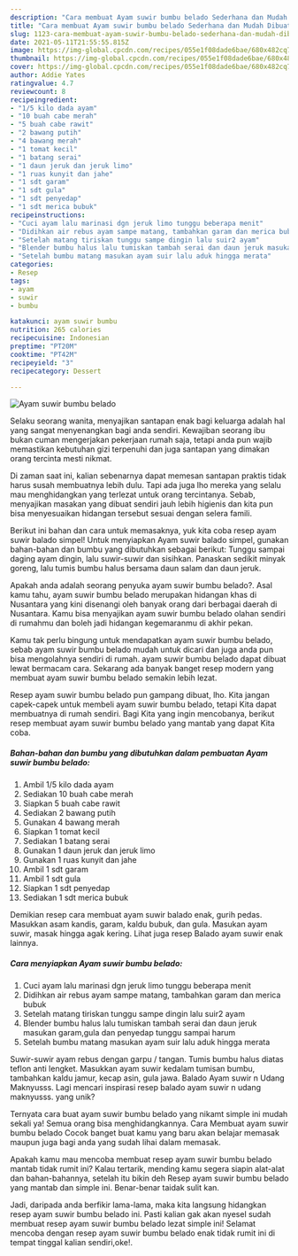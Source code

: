 ```yaml
---
description: "Cara membuat Ayam suwir bumbu belado Sederhana dan Mudah Dibuat"
title: "Cara membuat Ayam suwir bumbu belado Sederhana dan Mudah Dibuat"
slug: 1123-cara-membuat-ayam-suwir-bumbu-belado-sederhana-dan-mudah-dibuat
date: 2021-05-11T21:55:55.815Z
image: https://img-global.cpcdn.com/recipes/055e1f08dade6bae/680x482cq70/ayam-suwir-bumbu-belado-foto-resep-utama.jpg
thumbnail: https://img-global.cpcdn.com/recipes/055e1f08dade6bae/680x482cq70/ayam-suwir-bumbu-belado-foto-resep-utama.jpg
cover: https://img-global.cpcdn.com/recipes/055e1f08dade6bae/680x482cq70/ayam-suwir-bumbu-belado-foto-resep-utama.jpg
author: Addie Yates
ratingvalue: 4.7
reviewcount: 8
recipeingredient:
- "1/5 kilo dada ayam"
- "10 buah cabe merah"
- "5 buah cabe rawit"
- "2 bawang putih"
- "4 bawang merah"
- "1 tomat kecil"
- "1 batang serai"
- "1 daun jeruk dan jeruk limo"
- "1 ruas kunyit dan jahe"
- "1 sdt garam"
- "1 sdt gula"
- "1 sdt penyedap"
- "1 sdt merica bubuk"
recipeinstructions:
- "Cuci ayam lalu marinasi dgn jeruk limo tunggu beberapa menit"
- "Didihkan air rebus ayam sampe matang, tambahkan garam dan merica bubuk"
- "Setelah matang tiriskan tunggu sampe dingin lalu suir2 ayam"
- "Blender bumbu halus lalu tumiskan tambah serai dan daun jeruk masukan garam,gula dan penyedap tunggu sampai harum"
- "Setelah bumbu matang masukan ayam suir lalu aduk hingga merata"
categories:
- Resep
tags:
- ayam
- suwir
- bumbu

katakunci: ayam suwir bumbu 
nutrition: 265 calories
recipecuisine: Indonesian
preptime: "PT20M"
cooktime: "PT42M"
recipeyield: "3"
recipecategory: Dessert

---
```



![Ayam suwir bumbu belado](https://img-global.cpcdn.com/recipes/055e1f08dade6bae/680x482cq70/ayam-suwir-bumbu-belado-foto-resep-utama.jpg)

Selaku seorang wanita, menyajikan santapan enak bagi keluarga adalah hal yang sangat menyenangkan bagi anda sendiri. Kewajiban seorang ibu bukan cuman mengerjakan pekerjaan rumah saja, tetapi anda pun wajib memastikan kebutuhan gizi terpenuhi dan juga santapan yang dimakan orang tercinta mesti nikmat.

Di zaman  saat ini, kalian sebenarnya dapat memesan santapan praktis tidak harus susah membuatnya lebih dulu. Tapi ada juga lho mereka yang selalu mau menghidangkan yang terlezat untuk orang tercintanya. Sebab, menyajikan masakan yang dibuat sendiri jauh lebih higienis dan kita pun bisa menyesuaikan hidangan tersebut sesuai dengan selera famili. 

Berikut ini bahan dan cara untuk memasaknya, yuk kita coba resep ayam suwir balado simpel! Untuk menyiapkan Ayam suwir balado simpel, gunakan bahan-bahan dan bumbu yang dibutuhkan sebagai berikut: Tunggu sampai daging ayam dingin, lalu suwir-suwir dan sisihkan. Panaskan sedikit minyak goreng, lalu tumis bumbu halus bersama daun salam dan daun jeruk.

Apakah anda adalah seorang penyuka ayam suwir bumbu belado?. Asal kamu tahu, ayam suwir bumbu belado merupakan hidangan khas di Nusantara yang kini disenangi oleh banyak orang dari berbagai daerah di Nusantara. Kamu bisa menyajikan ayam suwir bumbu belado olahan sendiri di rumahmu dan boleh jadi hidangan kegemaranmu di akhir pekan.

Kamu tak perlu bingung untuk mendapatkan ayam suwir bumbu belado, sebab ayam suwir bumbu belado mudah untuk dicari dan juga anda pun bisa mengolahnya sendiri di rumah. ayam suwir bumbu belado dapat dibuat lewat bermacam cara. Sekarang ada banyak banget resep modern yang membuat ayam suwir bumbu belado semakin lebih lezat.

Resep ayam suwir bumbu belado pun gampang dibuat, lho. Kita jangan capek-capek untuk membeli ayam suwir bumbu belado, tetapi Kita dapat membuatnya di rumah sendiri. Bagi Kita yang ingin mencobanya, berikut resep membuat ayam suwir bumbu belado yang mantab yang dapat Kita coba.

<!--inarticleads1-->

##### Bahan-bahan dan bumbu yang dibutuhkan dalam pembuatan Ayam suwir bumbu belado:

1. Ambil 1/5 kilo dada ayam
1. Sediakan 10 buah cabe merah
1. Siapkan 5 buah cabe rawit
1. Sediakan 2 bawang putih
1. Gunakan 4 bawang merah
1. Siapkan 1 tomat kecil
1. Sediakan 1 batang serai
1. Gunakan 1 daun jeruk dan jeruk limo
1. Gunakan 1 ruas kunyit dan jahe
1. Ambil 1 sdt garam
1. Ambil 1 sdt gula
1. Siapkan 1 sdt penyedap
1. Sediakan 1 sdt merica bubuk


Demikian resep cara membuat ayam suwir balado enak, gurih pedas. Masukkan asam kandis, garam, kaldu bubuk, dan gula. Masukan ayam suwir, masak hingga agak kering. Lihat juga resep Balado ayam suwir enak lainnya. 

<!--inarticleads2-->

##### Cara menyiapkan Ayam suwir bumbu belado:

1. Cuci ayam lalu marinasi dgn jeruk limo tunggu beberapa menit
1. Didihkan air rebus ayam sampe matang, tambahkan garam dan merica bubuk
1. Setelah matang tiriskan tunggu sampe dingin lalu suir2 ayam
1. Blender bumbu halus lalu tumiskan tambah serai dan daun jeruk masukan garam,gula dan penyedap tunggu sampai harum
1. Setelah bumbu matang masukan ayam suir lalu aduk hingga merata


Suwir-suwir ayam rebus dengan garpu / tangan. Tumis bumbu halus diatas teflon anti lengket. Masukkan ayam suwir kedalam tumisan bumbu, tambahkan kaldu jamur, kecap asin, gula jawa. Balado Ayam suwir n Udang Maknyusss. Lagi mencari inspirasi resep balado ayam suwir n udang maknyusss. yang unik? 

Ternyata cara buat ayam suwir bumbu belado yang nikamt simple ini mudah sekali ya! Semua orang bisa menghidangkannya. Cara Membuat ayam suwir bumbu belado Cocok banget buat kamu yang baru akan belajar memasak maupun juga bagi anda yang sudah lihai dalam memasak.

Apakah kamu mau mencoba membuat resep ayam suwir bumbu belado mantab tidak rumit ini? Kalau tertarik, mending kamu segera siapin alat-alat dan bahan-bahannya, setelah itu bikin deh Resep ayam suwir bumbu belado yang mantab dan simple ini. Benar-benar taidak sulit kan. 

Jadi, daripada anda berfikir lama-lama, maka kita langsung hidangkan resep ayam suwir bumbu belado ini. Pasti kalian gak akan nyesel sudah membuat resep ayam suwir bumbu belado lezat simple ini! Selamat mencoba dengan resep ayam suwir bumbu belado enak tidak rumit ini di tempat tinggal kalian sendiri,oke!.

